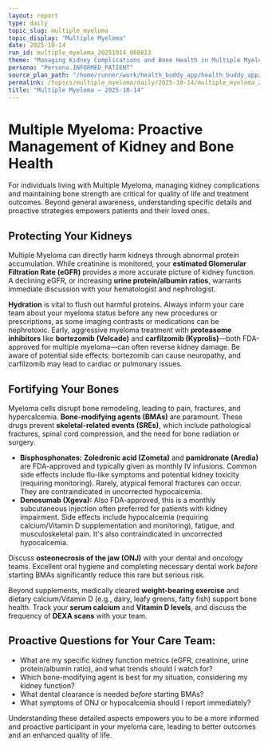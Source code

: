 ```yaml
---
layout: report
type: daily
topic_slug: multiple_myeloma
topic_display: "Multiple Myeloma"
date: 2025-10-14
run_id: multiple_myeloma_20251014_060813
theme: "Managing Kidney Complications and Bone Health in Multiple Myeloma"
persona: "Persona.INFORMED_PATIENT"
source_plan_path: "/home/runner/work/health_buddy_app/health_buddy_app/.results/multiple_myeloma/weekly_plan/2025-10-13/plan.json"
permalink: /topics/multiple_myeloma/daily/2025-10-14/multiple_myeloma_20251014_060813/
title: "Multiple Myeloma — 2025-10-14"
---
```


# Multiple Myeloma: Proactive Management of Kidney and Bone Health

For individuals living with Multiple Myeloma, managing kidney complications and maintaining bone strength are critical for quality of life and treatment outcomes. Beyond general awareness, understanding specific details and proactive strategies empowers patients and their loved ones.

## Protecting Your Kidneys

Multiple Myeloma can directly harm kidneys through abnormal protein accumulation. While creatinine is monitored, your **estimated Glomerular Filtration Rate (eGFR)** provides a more accurate picture of kidney function. A declining eGFR, or increasing **urine protein/albumin ratios**, warrants immediate discussion with your hematologist and nephrologist.

**Hydration** is vital to flush out harmful proteins. Always inform your care team about your myeloma status before any new procedures or prescriptions, as some imaging contrasts or medications can be nephrotoxic. Early, aggressive myeloma treatment with **proteasome inhibitors** like **bortezomib (Velcade)** and **carfilzomib (Kyprolis)**—both FDA-approved for multiple myeloma—can often reverse kidney damage. Be aware of potential side effects: bortezomib can cause neuropathy, and carfilzomib may lead to cardiac or pulmonary issues.

## Fortifying Your Bones

Myeloma cells disrupt bone remodeling, leading to pain, fractures, and hypercalcemia. **Bone-modifying agents (BMAs)** are paramount. These drugs prevent **skeletal-related events (SREs)**, which include pathological fractures, spinal cord compression, and the need for bone radiation or surgery.

*   **Bisphosphonates:** **Zoledronic acid (Zometa)** and **pamidronate (Aredia)** are FDA-approved and typically given as monthly IV infusions. Common side effects include flu-like symptoms and potential kidney toxicity (requiring monitoring). Rarely, atypical femoral fractures can occur. They are contraindicated in uncorrected hypocalcemia.
*   **Denosumab (Xgeva):** Also FDA-approved, this is a monthly subcutaneous injection often preferred for patients with kidney impairment. Side effects include hypocalcemia (requiring calcium/Vitamin D supplementation and monitoring), fatigue, and musculoskeletal pain. It's also contraindicated in uncorrected hypocalcemia.

Discuss **osteonecrosis of the jaw (ONJ)** with your dental and oncology teams. Excellent oral hygiene and completing necessary dental work *before* starting BMAs significantly reduce this rare but serious risk.

Beyond supplements, medically cleared **weight-bearing exercise** and dietary calcium/Vitamin D (e.g., dairy, leafy greens, fatty fish) support bone health. Track your **serum calcium** and **Vitamin D levels**, and discuss the frequency of **DEXA scans** with your team.

## Proactive Questions for Your Care Team:

*   What are my specific kidney function metrics (eGFR, creatinine, urine protein/albumin ratio), and what trends should I watch for?
*   Which bone-modifying agent is best for my situation, considering my kidney function?
*   What dental clearance is needed *before* starting BMAs?
*   What symptoms of ONJ or hypocalcemia should I report immediately?

Understanding these detailed aspects empowers you to be a more informed and proactive participant in your myeloma care, leading to better outcomes and an enhanced quality of life.
